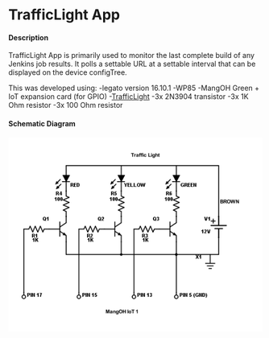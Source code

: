 TrafficLight App
==================

#### Description

TrafficLight App is primarily used to monitor the last complete build of any Jenkins job results. It polls a settable URL at a settable interval that can be displayed on the device configTree. 

This was developed using: 
-legato version 16.10.1
-WP85
-MangOH Green + IoT expansion card (for GPIO)
-[TrafficLight](https://www.adafruit.com/product/2993)
-3x 2N3904 transistor
-3x 1K Ohm resistor
-3x 100 Ohm resistor

#### Schematic Diagram

![alt text](https://github.com/JimmyHuang0904/MonitorApp/blob/master/TrafficLight-1.png)
